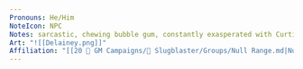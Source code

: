 ```yaml
---
Pronouns: He/Him
NoteIcon: NPC
Notes: sarcastic, chewing bubble gum, constantly exasperated with Curtis
Art: "![[Delainey.png]]"
Affiliation: "[[20 🌟 GM Campaigns/🐌 Slugblaster/Groups/Null Range.md|Null Range]]"
---
```

